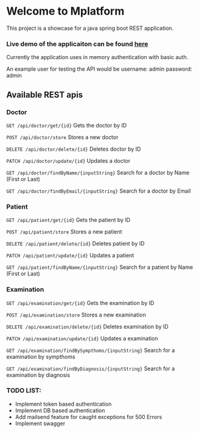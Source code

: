 # Welcome to Mplatform

This project is a showcase for a java spring boot REST application.

### Live demo of the applicaiton can be found [here](https://mplatform.dejanroshkovski.com:8443/)

Currently the application uses in memory authentication with basic auth.

An example user for testing the API would be 
username: admin
password: admin

## Available REST apis

### Doctor

``` GET /api/doctor/get/{id} ```
Gets the doctor by ID

``` POST /api/doctor/store ```
Stores a new doctor

``` DELETE /api/doctor/delete/{id} ```
Deletes doctor by ID

``` PATCH /api/doctor/update/{id} ```
Updates a doctor

``` GET /api/doctor/findByName/{inputString} ```
Search for a doctor by Name (First or Last)

``` GET /api/doctor/findByEmail/{inputString} ```
Search for a doctor by Email

### Patient

``` GET /api/patient/get/{id} ```
Gets the patient by ID

``` POST /api/patient/store ```
Stores a new patient

``` DELETE /api/patient/delete/{id} ```
Deletes patient by ID

``` PATCH /api/patient/update/{id} ```
Updates a patient

``` GET /api/patient/findByName/{inputString} ```
Search for a patient by Name (First or Last)

### Examination

``` GET /api/examination/get/{id} ```
Gets the examination by ID

``` POST /api/examination/store ```
Stores a new examination

``` DELETE /api/examination/delete/{id} ```
Deletes examination by ID

``` PATCH /api/examination/update/{id} ```
Updates a examination

``` GET /api/examination/findBySympthoms/{inputString} ```
Search for a examination by sympthoms

``` GET /api/examination/findByDiagnosis/{inputString} ```
Search for a examination by diagnosis

### TODO LIST:

- Implement token based authentication
- Implement DB based authentication
- Add mailsend feature for caught exceptions for 500 Errors
- Implement swagger

